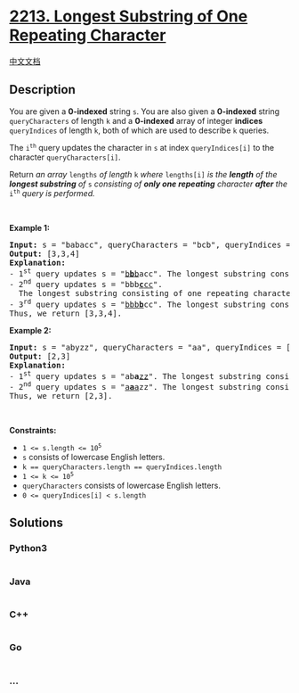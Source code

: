 # [2213. Longest Substring of One Repeating Character](https://leetcode.com/problems/longest-substring-of-one-repeating-character)

[中文文档](/solution/2200-2299/2213.Longest%20Substring%20of%20One%20Repeating%20Character/README.md)

## Description

<p>You are given a <strong>0-indexed</strong> string <code>s</code>. You are also given a <strong>0-indexed</strong> string <code>queryCharacters</code> of length <code>k</code> and a <strong>0-indexed</strong> array of integer <strong>indices</strong> <code>queryIndices</code> of length <code>k</code>, both of which are used to describe <code>k</code> queries.</p>

<p>The <code>i<sup>th</sup></code> query updates the character in <code>s</code> at index <code>queryIndices[i]</code> to the character <code>queryCharacters[i]</code>.</p>

<p>Return <em>an array</em> <code>lengths</code> <em>of length </em><code>k</code><em> where</em> <code>lengths[i]</code> <em>is the <strong>length</strong> of the <strong>longest substring</strong> of </em><code>s</code><em> consisting of <strong>only one repeating</strong> character <strong>after</strong> the</em> <code>i<sup>th</sup></code> <em>query</em><em> is performed.</em></p>

<p>&nbsp;</p>
<p><strong class="example">Example 1:</strong></p>

<pre>
<strong>Input:</strong> s = &quot;babacc&quot;, queryCharacters = &quot;bcb&quot;, queryIndices = [1,3,3]
<strong>Output:</strong> [3,3,4]
<strong>Explanation:</strong> 
- 1<sup>st</sup> query updates s = &quot;<u>b<strong>b</strong>b</u>acc&quot;. The longest substring consisting of one repeating character is &quot;bbb&quot; with length 3.
- 2<sup>nd</sup> query updates s = &quot;bbb<u><strong>c</strong>cc</u>&quot;. 
  The longest substring consisting of one repeating character can be &quot;bbb&quot; or &quot;ccc&quot; with length 3.
- 3<sup>rd</sup> query updates s = &quot;<u>bbb<strong>b</strong></u>cc&quot;. The longest substring consisting of one repeating character is &quot;bbbb&quot; with length 4.
Thus, we return [3,3,4].
</pre>

<p><strong class="example">Example 2:</strong></p>

<pre>
<strong>Input:</strong> s = &quot;abyzz&quot;, queryCharacters = &quot;aa&quot;, queryIndices = [2,1]
<strong>Output:</strong> [2,3]
<strong>Explanation:</strong>
- 1<sup>st</sup> query updates s = &quot;ab<strong>a</strong><u>zz</u>&quot;. The longest substring consisting of one repeating character is &quot;zz&quot; with length 2.
- 2<sup>nd</sup> query updates s = &quot;<u>a<strong>a</strong>a</u>zz&quot;. The longest substring consisting of one repeating character is &quot;aaa&quot; with length 3.
Thus, we return [2,3].
</pre>

<p>&nbsp;</p>
<p><strong>Constraints:</strong></p>

<ul>
	<li><code>1 &lt;= s.length &lt;= 10<sup>5</sup></code></li>
	<li><code>s</code> consists of lowercase English letters.</li>
	<li><code>k == queryCharacters.length == queryIndices.length</code></li>
	<li><code>1 &lt;= k &lt;= 10<sup>5</sup></code></li>
	<li><code>queryCharacters</code> consists of lowercase English letters.</li>
	<li><code>0 &lt;= queryIndices[i] &lt; s.length</code></li>
</ul>


## Solutions

<!-- tabs:start -->

### **Python3**

```python

```

### **Java**

```java

```

### **C++**

```cpp

```

### **Go**

```go

```

### **...**

```

```

<!-- tabs:end -->